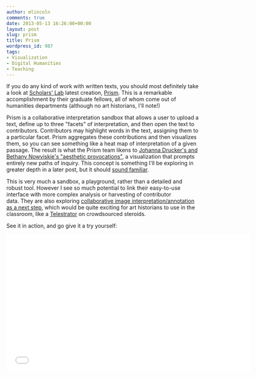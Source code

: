 ```yaml
---
author: mlincoln
comments: true
date: 2013-05-13 16:26:00+00:00
layout: post
slug: prism
title: Prism
wordpress_id: 987
tags:
- Visualization
- Digital Humanities
- Teaching
---
```


If you do any kind of work with written texts, you should most definitely take a look at [Scholars' Lab](http://www.scholarslab.org/) latest creation, [Prism](http://prism.scholarslab.org/). This is a remarkable accomplishment by their graduate fellows, all of whom come out of humanities departments (although no art historians, I'll note!)

Prism is a collaborative interpretation sandbox that allows a user to upload a text, define up to three "facets" of interpretation, and then open the text to contributors. Contributors may highlight words in the text, assigning them to a particular facet. Prism aggregates these contributions and then visualizes them, so you can see something like a heat map of interpretation of a given passage. The result is what the Prism team likens to [Johanna Drucker's and Bethany Nowviskie's "aesthetic provocations"](http://www.digitalhumanities.org/companion/view?docId=blackwell/9781405103213/9781405103213.xml&chunk.id=ss1-4-10), a visualization that prompts entirely new paths of inquiry. This concept is something I'll be exploring in greater depth in a later post, but it should [sound familiar](/2013/05/09/six-degrees-of-francis-bacon.html).

This is very much a sandbox, a playground, rather than a detailed and robust tool. However I see so much potential to link their easy-to-use interface with more complex analysis or harvesting of contributor data. They are also exploring [collaborative image interpretation/annotation as a next step](http://prism.scholarslab.org/pages/future), which would be quite exciting for art historians to use in the classroom, like a [Telestrator](http://en.wikipedia.org/wiki/Telestrator) on crowdsourced steroids.

See it in action, and go give it a try yourself:

<div class="videoWrapper">
<iframe width="640" height="360" src="//www.youtube-nocookie.com/embed/AxHDcW15UBI" frameborder="0" allowfullscreen></iframe>
</div>
